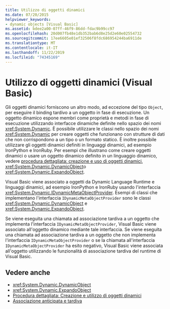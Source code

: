 ```yaml
---
title: Utilizzo di oggetti dinamici
ms.date: 07/20/2015
helpviewer_keywords:
- dynamic objects [Visual Basic]
ms.assetid: bdee2a00-07ff-46f9-86dd-fdac9b99cc97
ms.openlocfilehash: 20d007fb48e1db352bab6d8e25d2e60e02554732
ms.sourcegitcommit: 17ee6605e01ef32506f8fdc686954244ba6911de
ms.translationtype: MT
ms.contentlocale: it-IT
ms.lasthandoff: 11/22/2019
ms.locfileid: "74345169"
---
```

# <a name="working-with-dynamic-objects-visual-basic"></a>Utilizzo di oggetti dinamici (Visual Basic)
Gli oggetti dinamici forniscono un altro modo, ad eccezione del tipo `Object`, per eseguire il binding tardivo a un oggetto in fase di esecuzione. Un oggetto dinamico espone membri come proprietà e metodi in fase di esecuzione utilizzando interfacce dinamiche definite nello spazio dei nomi <xref:System.Dynamic>. È possibile utilizzare le classi nello spazio dei nomi <xref:System.Dynamic> per creare oggetti che funzionano con strutture di dati che non corrispondono a un tipo o un formato statico. È inoltre possibile utilizzare gli oggetti dinamici definiti in linguaggi dinamici, ad esempio IronPython e IronRuby. Per esempi che illustrano come creare oggetti dinamici o usare un oggetto dinamico definito in un linguaggio dinamico, vedere [procedura dettagliata: creazione e uso di oggetti dinamici](../../../../csharp/programming-guide/types/walkthrough-creating-and-using-dynamic-objects.md), <xref:System.Dynamic.DynamicObject>o <xref:System.Dynamic.ExpandoObject>.  
  
 Visual Basic viene associato a oggetti da Dynamic Language Runtime e linguaggi dinamici, ad esempio IronPython e IronRuby usando l'interfaccia <xref:System.Dynamic.IDynamicMetaObjectProvider>. Esempi di classi che implementano l'interfaccia `IDynamicMetaObjectProvider` sono le classi <xref:System.Dynamic.DynamicObject> e <xref:System.Dynamic.ExpandoObject>.  
  
 Se viene eseguita una chiamata ad associazione tardiva a un oggetto che implementa l'interfaccia `IDynamicMetaObjectProvider`, Visual Basic viene associato all'oggetto dinamico mediante tale interfaccia. Se viene eseguita una chiamata ad associazione tardiva a un oggetto che non implementa l'interfaccia `IDynamicMetaObjectProvider` o se la chiamata all'interfaccia `IDynamicMetaObjectProvider` ha esito negativo, Visual Basic viene associata all'oggetto utilizzando le funzionalità di associazione tardiva del runtime di Visual Basic.  
  
## <a name="see-also"></a>Vedere anche

- <xref:System.Dynamic.DynamicObject>
- <xref:System.Dynamic.ExpandoObject>
- [Procedura dettagliata: Creazione e utilizzo di oggetti dinamici](../../../../csharp/programming-guide/types/walkthrough-creating-and-using-dynamic-objects.md)
- [Associazione anticipata e tardiva](../../../../visual-basic/programming-guide/language-features/early-late-binding/index.md)
